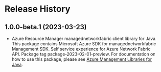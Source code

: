 # Release History

## 1.0.0-beta.1 (2023-03-23)

- Azure Resource Manager managednetworkfabric client library for Java. This package contains Microsoft Azure SDK for managednetworkfabric Management SDK. Self service experience for Azure Network Fabric API. Package tag package-2023-02-01-preview. For documentation on how to use this package, please see [Azure Management Libraries for Java](https://aka.ms/azsdk/java/mgmt).
